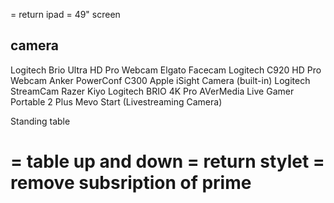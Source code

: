 = return ipad 
= 49" screen
## camera 
Logitech Brio Ultra HD Pro Webcam
Elgato Facecam
Logitech C920 HD Pro Webcam
Anker PowerConf C300
Apple iSight Camera (built-in)
Logitech StreamCam
Razer Kiyo
Logitech BRIO 4K Pro
AVerMedia Live Gamer Portable 2 Plus
Mevo Start (Livestreaming Camera)

Standing table 

= table up and down
= return stylet 
= remove subsription of prime 
========================